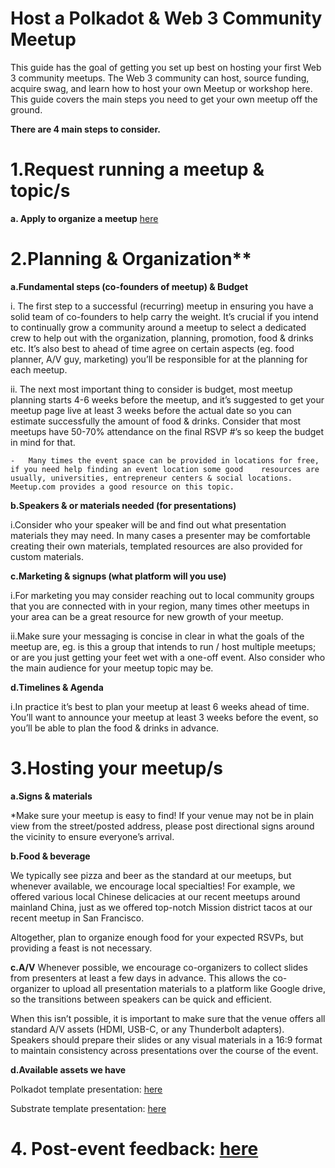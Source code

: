 # Host a Polkadot & Web 3 Community Meetup
This guide has the goal of getting you set up best on hosting your first Web 3 community meetups. The Web 3 community can host, source funding, acquire swag, and learn how to host your own Meetup or workshop here. This guide covers the main steps you need to get your own meetup off the ground. 

**There are 4 main steps to consider.**


# 1.Request running a meetup & topic/s

**a.	Apply to organize a meetup** [here](https://airtable.com/shrl0S6GoqkSozR7C)


# 2.Planning & Organization**

**a.Fundamental steps (co-founders of meetup) & Budget**

  i.	The first step to a successful (recurring) meetup in ensuring you have a solid team of co-founders to help carry the weight. It’s crucial if you intend to continually grow a community around a meetup to select a dedicated crew to help out with the organization, planning, promotion, food & drinks etc. It’s also best to ahead of time agree on certain aspects (eg. food planner, A/V guy, marketing) you’ll be responsible for at the planning for each meetup. 
  
  ii.	The next most important thing to consider is budget, most meetup planning starts 4-6 weeks before the meetup, and it’s suggested to get your meetup page live at least 3 weeks before the actual date so you can estimate successfully the amount of food & drinks. Consider that most meetups have 50-70% attendance on the final RSVP #’s so keep the budget in mind for that.
  
    -	Many times the event space can be provided in locations for free, if you need help finding an event location some good    resources are usually, universities, entrepreneur centers & social locations. Meetup.com provides a good resource on this topic.
   
   
**b.Speakers & or materials needed (for presentations)**

i.Consider who your speaker will be and find out what presentation materials they may need. In many cases a presenter may be comfortable creating their own materials, templated resources are also provided for custom materials.


**c.Marketing & signups (what platform will you use)**

i.For marketing you may consider reaching out to local community groups that you are connected with in your region, many times other meetups in your area can be a great resource for new growth of your meetup. 

ii.Make sure your messaging is concise in clear in what the goals of the meetup are, eg. is this a group that intends to run / host multiple meetups; or are you just getting your feet wet with a one-off event. Also consider who the main audience for your meetup topic may be.


**d.Timelines & Agenda**

i.In practice it’s best to plan your meetup at least 6 weeks ahead of time. You’ll want to announce your meetup at least 3 weeks before the event, so you’ll be able to plan the food & drinks in advance.


# 3.Hosting your meetup/s

**a.Signs & materials**

*Make sure your meetup is easy to find! If your venue may not be in plain view from the street/posted address, please post directional signs around the vicinity to ensure everyone’s arrival. 
		

**b.Food & beverage**

We typically see pizza and beer as the standard at our meetups, but whenever available, we encourage local specialties! For example, we offered various local Chinese delicacies at our recent meetups around mainland China, just as we offered top-notch Mission district tacos at our recent meetup in San Francisco.
 
Altogether, plan to organize enough food for your expected RSVPs, but providing a feast is not necessary.


**c.A/V** 
Whenever possible, we encourage co-organizers to collect slides from presenters at least a few days in advance. This allows the co-organizer to upload all presentation materials to a platform like Google drive, so the transitions between speakers can be quick and efficient.
 
When this isn’t possible, it is important to make sure that the venue offers all standard A/V assets (HDMI, USB-C, or any Thunderbolt adapters). Speakers should prepare their slides or any visual materials in a 16:9 format to maintain consistency across presentations over the course of the event. 


**d.Available assets we have** 

Polkadot template presentation: [here](https://docs.google.com/presentation/d/1mJRdIbddrmn9lemhh2yqjXY6BglxrzmZBG1wxl_gdvo/edit?usp=sharing)

Substrate template presentation: [here](https://docs.google.com/presentation/d/1dhaoLb5V2K_vDe4EJlUcKwePD1nMktr57fOdSo8bHns/edit#slide=id.g45ee0ba2ab_3_12)

# 4.	Post-event feedback: [here](https://airtable.com/shr44bEJL7fMpiaSG)

